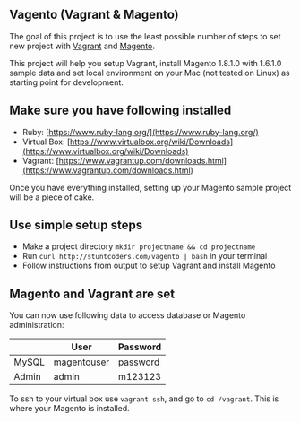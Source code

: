 Vagento (Vagrant & Magento)
------------------
The goal of this project is to use the least possible number of steps to set new project with [Vagrant](http://vagrantup.com/) and [Magento](http://magento.com/).

This project will help you setup Vagrant, install Magento 1.8.1.0 with 1.6.1.0 sample data and set local environment on your Mac (not tested on Linux) as starting point for development.


Make sure you have following installed
-------------------
 * Ruby: [https://www.ruby-lang.org/](https://www.ruby-lang.org/)
 * Virtual Box: [https://www.virtualbox.org/wiki/Downloads](https://www.virtualbox.org/wiki/Downloads)
 * Vagrant: [https://www.vagrantup.com/downloads.html](https://www.vagrantup.com/downloads.html)

Once you have everything installed, setting up your Magento sample project will be a piece of cake.

Use simple setup steps
-------------------
 * Make a project directory `mkdir projectname && cd projectname`
 * Run `curl http://stuntcoders.com/vagento | bash` in your terminal
 * Follow instructions from output to setup Vagrant and install Magento


Magento and Vagrant are set
-------------------
You can now use following data to access database or Magento administration:

|       | User        | Password |
| ----- | ------------| -------- |
| MySQL | magentouser | password |
| Admin | admin       | m123123  |


To ssh to your virtual box use `vagrant ssh`, and go to `cd /vagrant`. This is where your Magento is installed.